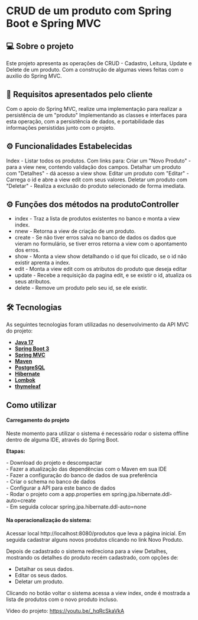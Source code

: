 # CRUD de um produto com Spring Boot e Spring MVC

## 💻 Sobre o projeto

Este projeto apresenta as operações de CRUD - Cadastro, Leitura, Update e Delete de um produto. 
Com a construção de algumas views feitas com o auxilio do Spring MVC.

## 📃 Requisitos apresentados pelo cliente

Com o apoio do Spring MVC, realize uma implementação para realizar a persistência de um
&quot;produto&quot; Implementando as classes e interfaces para esta
operação, com a persistência de dados, e portabilidade das informações persistidas junto com o projeto.

## ⚙️ Funcionalidades Estabelecidas

Index - Listar todos os produtos. Com links para:
Criar um "Novo Produto" - para a view new, contendo validação dos campos.
Detalhar um produto com "Detalhes" - dá acesso a view show.
Editar um produto com "Editar" - Carrega o id e abre a view edit com seus valores.
Deletar um produto com "Deletar" - Realiza a exclusão do produto selecionado de forma imediata.


## ⚙️ Funções dos métodos na produtoController

- index - Traz a lista de produtos existentes no banco e monta a view index.
- nnew - Retorna a view de criação de um produto.
- create - Se não tiver erros salva no banco de dados os dados que vieram no formulário, 
se tiver erros retorna a view com o apontamento dos erros. 
- show - Monta a view show detalhando o id que foi clicado, se o id não existir aprenta a index.
- edit - Monta a view edit com os atributos do produto que deseja editar
- update - Recebe a requisição da pagina edit, e se existir o id, atualiza os seus atributos.
- delete - Remove um produto pelo seu id, se ele existir.

## 🛠 Tecnologias

As seguintes tecnologias foram utilizadas no desenvolvimento da API MVC do projeto:

- **[Java 17](https://www.oracle.com/java)**
- **[Spring Boot 3](https://spring.io/projects/spring-boot)**
- **[Spring MVC](https://docs.spring.io/spring-framework/docs/3.2.x/spring-framework-reference/html/mvc.html)**
- **[Maven](https://maven.apache.org)**
- **[PostgreSQL](https://www.postgresql.org/)**
- **[Hibernate](https://hibernate.org)**
- **[Lombok](https://projectlombok.org)**
- **[thymeleaf](https://www.thymeleaf.org)**

## Como utilizar

#### Carregamento do projeto

 <p>Neste momento para utilizar o sistema é necessário rodar o sistema offline dentro de alguma IDE, através do Spring Boot.</p>
   <p><strong>Etapas:</strong></p>
     - Download do projeto e descompactar </br>
     - Fazer a atualização das dependências com o Maven em sua IDE</br>
     - Fazer a configuração do banco de dados de sua preferência</br>
     - Criar o schema no banco de dados </br>
     - Configurar a API para este banco de dados</br>
     - Rodar o projeto com a app.properties em spring.jpa.hibernate.ddl-auto=create</br>
     - Em seguida colocar spring.jpa.hibernate.ddl-auto=none</br>

#### Na operacionalização do sistema:

Acessar local http://localhost:8080/produtos que leva a página inicial.
Em seguida cadastrar alguns novos produtos clicando no link Novo Produto.

Depois de cadastrado o sistema redireciona para a view Detalhes, mostrando
os detalhes do produto recém cadastrado, com opções de:
 - Detalhar os seus dados.
 - Editar os seus dados.
 - Deletar um produto. 

Clicando no botão voltar o sistema acessa a view index, onde é mostrada a lista 
de produtos com o novo produto incluso. 

Video do projeto:
https://youtu.be/_hqRcSkaVkA